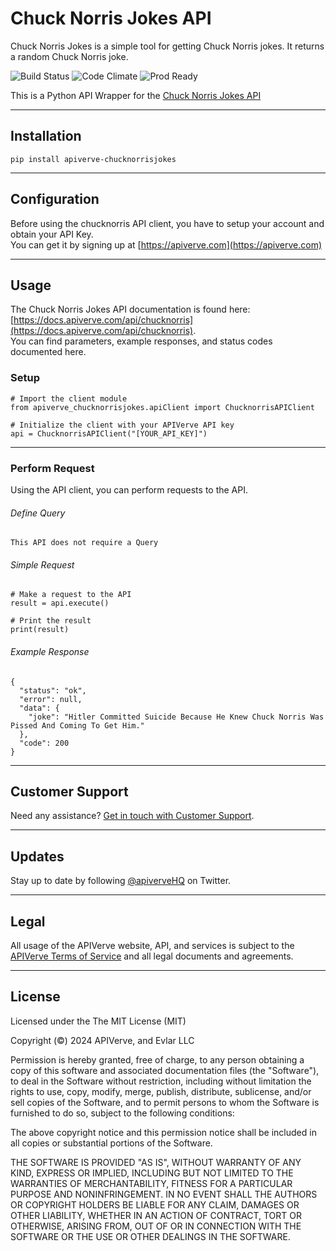 Chuck Norris Jokes API
============

Chuck Norris Jokes is a simple tool for getting Chuck Norris jokes. It returns a random Chuck Norris joke.

![Build Status](https://img.shields.io/badge/build-passing-green)
![Code Climate](https://img.shields.io/badge/maintainability-B-purple)
![Prod Ready](https://img.shields.io/badge/production-ready-blue)

This is a Python API Wrapper for the [Chuck Norris Jokes API](https://apiverve.com/marketplace/api/chucknorris)

---

## Installation
	pip install apiverve-chucknorrisjokes

---

## Configuration

Before using the chucknorris API client, you have to setup your account and obtain your API Key.  
You can get it by signing up at [https://apiverve.com](https://apiverve.com)

---

## Usage

The Chuck Norris Jokes API documentation is found here: [https://docs.apiverve.com/api/chucknorris](https://docs.apiverve.com/api/chucknorris).  
You can find parameters, example responses, and status codes documented here.

### Setup

```
# Import the client module
from apiverve_chucknorrisjokes.apiClient import ChucknorrisAPIClient

# Initialize the client with your APIVerve API key
api = ChucknorrisAPIClient("[YOUR_API_KEY]")
```

---


### Perform Request
Using the API client, you can perform requests to the API.

###### Define Query

```
This API does not require a Query
```

###### Simple Request

```
# Make a request to the API
result = api.execute()

# Print the result
print(result)
```

###### Example Response

```
{
  "status": "ok",
  "error": null,
  "data": {
    "joke": "Hitler Committed Suicide Because He Knew Chuck Norris Was Pissed And Coming To Get Him."
  },
  "code": 200
}
```

---

## Customer Support

Need any assistance? [Get in touch with Customer Support](https://apiverve.com/contact).

---

## Updates
Stay up to date by following [@apiverveHQ](https://twitter.com/apiverveHQ) on Twitter.

---

## Legal

All usage of the APIVerve website, API, and services is subject to the [APIVerve Terms of Service](https://apiverve.com/terms) and all legal documents and agreements.

---

## License
Licensed under the The MIT License (MIT)

Copyright (&copy;) 2024 APIVerve, and Evlar LLC

Permission is hereby granted, free of charge, to any person obtaining a copy of this software and associated documentation files (the "Software"), to deal in the Software without restriction, including without limitation the rights to use, copy, modify, merge, publish, distribute, sublicense, and/or sell copies of the Software, and to permit persons to whom the Software is furnished to do so, subject to the following conditions:

The above copyright notice and this permission notice shall be included in all copies or substantial portions of the Software.

THE SOFTWARE IS PROVIDED "AS IS", WITHOUT WARRANTY OF ANY KIND, EXPRESS OR IMPLIED, INCLUDING BUT NOT LIMITED TO THE WARRANTIES OF MERCHANTABILITY, FITNESS FOR A PARTICULAR PURPOSE AND NONINFRINGEMENT. IN NO EVENT SHALL THE AUTHORS OR COPYRIGHT HOLDERS BE LIABLE FOR ANY CLAIM, DAMAGES OR OTHER LIABILITY, WHETHER IN AN ACTION OF CONTRACT, TORT OR OTHERWISE, ARISING FROM, OUT OF OR IN CONNECTION WITH THE SOFTWARE OR THE USE OR OTHER DEALINGS IN THE SOFTWARE.